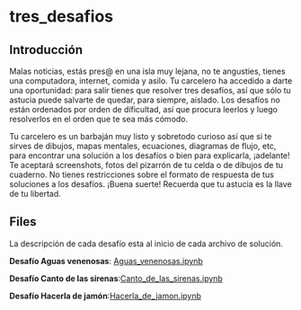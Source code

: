 # tres_desafios

## Introducción

Malas noticias, estás pres@ en una isla muy lejana, no te angusties, tienes una computadora, internet, comida y asilo. Tu carcelero ha accedido a darte una oportunidad: para salir tienes que resolver tres desafíos, así que sólo tu astucia puede salvarte de quedar, para siempre, aislado.
Los desafíos no están ordenados por orden de dificultad, así que procura leerlos y luego resolverlos en el orden que te sea más cómodo. 

Tu carcelero es un barbaján muy listo y sobretodo curioso así que si te sirves de dibujos, mapas mentales, ecuaciones, diagramas de flujo, etc, para encontrar una solución a los desafíos o bien para explicarla, ¡adelante! Te aceptará screenshots, fotos del pizarrón de tu  celda o de dibujos de tu cuaderno. No tienes restricciones sobre el formato de respuesta de tus soluciones a los desafíos.
¡Buena suerte! Recuerda que tu astucia es la llave de tu libertad. 

## Files

La descripción de cada desafío esta al inicio de cada archivo de solución.

**Desafío Aguas venenosas**: [Aguas_venenosas.ipynb](https://jfreek.github.io/tres_desafios/Aguas_venenosas.html)

**Desafío Canto de las sirenas**:[Canto_de_las_sirenas.ipynb](https://jfreek.github.io/tres_desafios/Canto_de_las_sirenas.html)

**Desafío Hacerla de jamón**:[Hacerla_de_jamon.ipynb](https://jfreek.github.io/tres_desafios/Hacerla_de_jamon.html)

